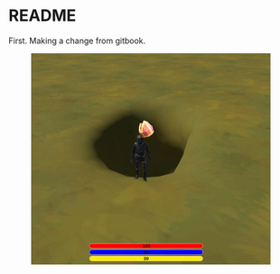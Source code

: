 # README

First. Making a change from gitbook.



<figure><img src=".gitbook/assets/sbs.png" alt=""><figcaption></figcaption></figure>
